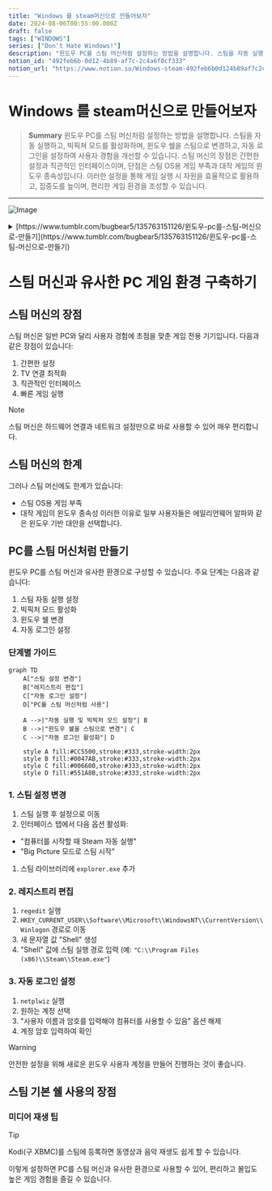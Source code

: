 ```yaml
---
title: "Windows 를 steam머신으로 만들어보자"
date: 2024-08-06T00:55:00.000Z
draft: false
tags: ["WINDOWS"]
series: ["Don't Hate Windows!"]
description: "윈도우 PC를 스팀 머신처럼 설정하는 방법을 설명합니다. 스팀을 자동 실행하고, 빅픽쳐 모드를 활성화하며, 윈도우 쉘을 스팀으로 변경하고, 자동 로그인을 설정하여 사용자 경험을 개선할 수 있습니다. 스팀 머신의 장점은 간편한 설정과 직관적인 인터페이스이며, 단점은 스팀 OS용 게임 부족과 대작 게임의 윈도우 종속성입니다. 이러한 설정을 통해 게임 실행 시 자원을 효율적으로 활용하고, 집중도를 높이며, 편리한 게임 환경을 조성할 수 있습니다."
notion_id: "492feb6b-0d12-4b89-af7c-2c4a6f0cf333"
notion_url: "https://www.notion.so/Windows-steam-492feb6b0d124b89af7c2c4a6f0cf333"
---
```


# Windows 를 steam머신으로 만들어보자

> **Summary**
> 윈도우 PC를 스팀 머신처럼 설정하는 방법을 설명합니다. 스팀을 자동 실행하고, 빅픽쳐 모드를 활성화하며, 윈도우 쉘을 스팀으로 변경하고, 자동 로그인을 설정하여 사용자 경험을 개선할 수 있습니다. 스팀 머신의 장점은 간편한 설정과 직관적인 인터페이스이며, 단점은 스팀 OS용 게임 부족과 대작 게임의 윈도우 종속성입니다. 이러한 설정을 통해 게임 실행 시 자원을 효율적으로 활용하고, 집중도를 높이며, 편리한 게임 환경을 조성할 수 있습니다.

---

![Image](https://prod-files-secure.s3.us-west-2.amazonaws.com/09ccd4d5-876c-4bba-bbdf-cc77a0a11257/dff7bdc4-508b-4594-b532-61878ab4ad34/Untitled.png?X-Amz-Algorithm=AWS4-HMAC-SHA256&X-Amz-Content-Sha256=UNSIGNED-PAYLOAD&X-Amz-Credential=ASIAZI2LB4666QDQHMBM%2F20250724%2Fus-west-2%2Fs3%2Faws4_request&X-Amz-Date=20250724T115555Z&X-Amz-Expires=3600&X-Amz-Security-Token=IQoJb3JpZ2luX2VjEAMaCXVzLXdlc3QtMiJHMEUCIQDTmWxvjeBehq41Qt5M06aUrNTOzJZvqL9LTOdW1OT1EAIga61IjXohGSQH5CIuBJZUMhEotcdPK1Mp2q3VJWiWx%2FMq%2FwMILBAAGgw2Mzc0MjMxODM4MDUiDAeykxKJYjNke1sYoCrcA04FO1IqpW2Sgr6fiJ3ghCjkCfN%2BO83RodStdkdGdH4R6u5w9il7QUS0pKOkiZrJxZsonmgWy0%2FhxyUwexElC3j8JoiHM526LkQoX84mSO1UA3gr3FfayCZsO%2FZJTtsbHz9bpn1K59AFCrFotomYVlYqYpIXKpvzBC40VvtAm6t2ZRMeJ07U4niRbWhFs15J%2B6Z9PCfuXJtPHlKmf8w7aL3gnE%2BDYwYqj%2BiRU9Ti2s%2F%2FKv6y89uTkowS%2FmY72f9m5azvONrEPknpX9SFVVh7jmIMCTc3u20PPrPzrD9JhVvp5gx5uJ9%2BUkx4EEA5MUahyeRGWWBPl%2BzO6pAV39RCJfsWk5m9RKIuV0cD1Wt2%2FqD%2B7NmfPoc5cqo8Ar2c8%2BY7kKgdtE92JdzWg3L855fL1kJ2ZDbGktLezZXu%2F4W5Zu1qPiLc4uEnDsJYnf6kIfG0DlFQSz9wsIXufE6tYyh1sMACbtx26tM0V4h4wSgAZsNzrXDRwWCOqUYmXokOa5zh2sH%2FAxXdxjMhzvnouEhZHKMSA4sDkCEuUTD3weMeR8ZAz3qwdv9wbbJ7gP2%2FFTczYvglLLGVd0g6%2Fc9WFsO8mggC83bX6XDN6pl7h9fEBzdPDyRdcM76jjuO2sdyMK%2BbiMQGOqUB6TWiF%2BWvqduNx%2B8pC6eJqCh4XvMQ7TDU9EwC1FVTIBtqtD03JD6G9KwN%2FYCZkJJyY82xAQaUJGb5T4BH2l755BdbhUaXXmiidzwjFwBOF8SgBsYM4nCahEuZ4I3PDmBy1xCMqPu8xMGq%2BL2ac%2B100enMsAvYrBSE%2BzPMcK4sRHsGf5ka8fFH8fQ1CuCwpBMQf0pzAInRBA%2Bxjm0f1TFRwu3mNuos&X-Amz-Signature=50b09ea232973950b0082643d78279630830e5cb5cafc73b92c74dbae3fec6cb&X-Amz-SignedHeaders=host&x-amz-checksum-mode=ENABLED&x-id=GetObject)

<details>
<summary>[https://www.tumblr.com/bugbear5/135763151126/윈도우-pc를-스팀-머신으로-만들기](https://www.tumblr.com/bugbear5/135763151126/윈도우-pc를-스팀-머신으로-만들기)</summary>

비디오 게임기인 스팀 머신이 일반적인 컴퓨터와 다른 점은 바로 사용자 경험입니다. PC는 세팅하는데만해도 꽤 복잡한 과정이 필요합니다. 특히 PC에서의 게임을 하려면 하드웨어 부품, 드라이버, 운영체제 등 컴퓨터에 대한 상당한 지식이 없다면 하기 매우 어렵습니다. 더욱이 모니터 앞이 아니라 TV 앞에서 하는 게임이라면 PC에서는 더욱 힘듭니다.

스팀 머신은 이런 경험을 매우 간단하게 만들었는데요, 하드웨어를 사서 TV에 연결하고 스팀 아이디와 네트워크 정도만 잡아주면 모든게 끝납니다. 처음 세팅뿐 아니라 게임을 구동하는 것도 간단한데요, 스팀에 있는 빅픽쳐 인터페이스 덕분에 어제 밤에 하던 게임을 패드의 A 버튼을 두번 눌러서 바로 이어서 할 수 있습니다.

여러가지 장점이 있는 스팀머신이지만 아직 단점이라면 스팀 OS용으로 나오는 게임들이 많지 않다는 점입니다. 밸브에서 제작한 게임, 일부 인디 게임, 오래된 게임들이 있지만 아무래도 대작 게임들은 아직도 윈도용으로 많이 나오고 있습니다. 저도 사실 이런 이유 때문에 스팀 머신의 윈도 변종(?)인 에일리언 웨어 알파를 샀지요.

알파도 Hivemind UI라는, 티비에 적합한 인터페이스를 갖고 있지만 윈도 기반이기 때문에 사용자 경험이 완전히 편하지 않습니다. 스팀을 빅픽쳐로 구동할 수도 있지만 Hivemind UI 위에서 실행하기 때문에 뭔가 편하지 않습니다. 무엇보다도 Hivemind UI에서 걸어놓은 보안 정책 때문에 GTA5 같은 게임은 실행하지 못하기도 합니다.

전 이것을 해결하기 위해 Hivemind UI를 스팀 빅픽쳐로 대체하는 작업을 하기로 했습니다. 단순히 윈도 시작시 스팀을 자동 실행하게 하는 것이 아니라 윈도의 기본 쉘을 탐색기가 아니라 스팀으로 대체하는 것입니다. 이렇게 세팅을 해두면 스팀 머신과 거의 동일한 경험을 누릴 수 있습니다.

(만약 에일리언웨어 알파 사용자라면 정신 건강을 위해 원격 조종이나 키보드 연결을 권장합니다.)

(안전한 삽질을 위해 아래 설정은 새로운 윈도 사용자 계정을 만들어서 하실 것을 권장합니다.)

1. 가장 먼저 스팀을 실행하여 설정을 실행합니다.
1. 설정에 인터페이스 탭으로 이동하여 “컴퓨터를 시작할 때 Steam 자동 실행”과 “Big Picture 모드로 스팀 시작”을 클릭합니다.
1. 스팀 라이브러리에서 “스팀에 없는 게임 추가”를 클릭하여 explorer.exe 를 추가합니다.
1. 스팀을 종료한 다음 윈도키 + R을 클릭한 다음 regedit을 실행합니다.
1. 레지스트리 편집기가 실행되면 다음 키를 찾습니다.
`컴퓨터\HKEY_CURRENT_USER\SOFTWARE\Microsoft\Windows NT\CurrentVersion\Winlogon`

1. 해당 키에서 오른클릭한 다음 새 문자열을 클릭하여 “Shell”이란 값을 등록합니다.
1. Shell을 더블 클릭한 다음 값으로 스팀 실행 경로를 입력합니다. 예) "C:\Program Files (x86)\Steam\Steam.exe”
1. 여기까지하면 해당 계정으로 로그인할 때마다 스팀이 빅픽쳐 모드로 자동 실행됩니다만, 좀 더 완벽한 콘솔 경험을 위해 자동 로그인 세팅까지 해주면 완벽합니다.
1. 윈도키 + R을 눌러 실행 창을 띄운 다음 netplwiz 를 실행합니다.
1. 고급 사용자 설정 창이 실행되면 자동 로그인을 원하는 계정을 클릭한 다음 “사용자 이름과 암호를 입력해야 컴퓨터를 사용할 수 있음” 항목을 해제합니다.
1. 해당 항목을 해제하면 자동 로그인을 원하는 계정의 암호를 한번 더 입력해주어야 합니다.
1. 여기까지 하면 다음부터는 완벽하게 스팀을 기본 쉘로 실행하여 스팀 머신과 비슷한 경험으로 컴퓨터를 사용할 수 있게 됩니다.
1. 만약 다시 데스크탑 인터페이스로 사용하고 싶다면 아까 3번에서 등록시켰던 explorer.exe를 실행한 다음, 빅픽쳐 모드를 종료하면 됩니다. 영구적으로 데스크탑 인터페이스를 사용하고 싶다면 5번에서 등록했던 Shell 값을 삭제해주시면 됩니다.
스팀을 기본 쉘로 사용할 경우 윈도 인터페이스 구동에 사용되는 자원까지 끌어모아 게임 실행에 사용할 수 있다는 장점이 있습니다. 윈도 인터페이스가 자원을 얼마나 소모할까 싶지만 PC가 저사양일수록 게임 프레임에 눈에 띄는 영향을 미칩니다.

윈도 10으로 오면서 이렇게 쓰는 것의 또 다른 장점은 엑박 패드의 가이드 버튼을 스팀에서 사용할 수 있다는 점입니다. 윈도 10은 엑박 패드 연결시 가이드 버튼(중앙의 엑박 버튼)을 누르면 엑스 박스 지원 기능이 실행되는데요, 스팀을 기본 쉘로 사용하고 있으면 엑스박스 앱이 실행되는 대신에 스팀의 Overlay가 실행됩니다.

또한 Alt Tab을 눌러도 스팀 외에 다른 것들이 실행되지 않기 때문에 게임의 집중도가 높아지는 것도 장점입니다. 무엇보다 PC 게임을 즐기기가 훨씬 간편해진다는 장점이 있죠. 바로가기로 Kodi(구 XBMC) 같은 것을 등록해두면 동영상이나 음악 같은 미디어도 어느정도 해결할 수 있습니다.

</details>

# 스팀 머신과 유사한 PC 게임 환경 구축하기

## 스팀 머신의 장점

스팀 머신은 일반 PC와 달리 사용자 경험에 초점을 맞춘 게임 전용 기기입니다. 다음과 같은 장점이 있습니다:

1. 간편한 설정
1. TV 연결 최적화
1. 직관적인 인터페이스
1. 빠른 게임 실행
> [!note]
스팀 머신은 하드웨어 연결과 네트워크 설정만으로 바로 사용할 수 있어 매우 편리합니다.

## 스팀 머신의 한계

그러나 스팀 머신에도 한계가 있습니다:

- 스팀 OS용 게임 부족
- 대작 게임의 윈도우 종속성
이러한 이유로 일부 사용자들은 에일리언웨어 알파와 같은 윈도우 기반 대안을 선택합니다.

## PC를 스팀 머신처럼 만들기

윈도우 PC를 스팀 머신과 유사한 환경으로 구성할 수 있습니다. 주요 단계는 다음과 같습니다:

1. 스팀 자동 실행 설정
1. 빅픽처 모드 활성화
1. 윈도우 쉘 변경
1. 자동 로그인 설정
### 단계별 가이드

```mermaid
graph TD
    A["스팀 설정 변경"]
    B["레지스트리 편집"]
    C["자동 로그인 설정"]
    D["PC를 스팀 머신처럼 사용"]

    A -->|"자동 실행 및 빅픽처 모드 설정"| B
    B -->|"윈도우 쉘을 스팀으로 변경"| C
    C -->|"자동 로그인 활성화"| D

    style A fill:#CC5500,stroke:#333,stroke-width:2px
    style B fill:#0047AB,stroke:#333,stroke-width:2px
    style C fill:#006600,stroke:#333,stroke-width:2px
    style D fill:#551A8B,stroke:#333,stroke-width:2px

```

### 1. 스팀 설정 변경

1. 스팀 실행 후 설정으로 이동
1. 인터페이스 탭에서 다음 옵션 활성화:
  - "컴퓨터를 시작할 때 Steam 자동 실행"
  - "Big Picture 모드로 스팀 시작"
1. 스팀 라이브러리에 `explorer.exe` 추가
### 2. 레지스트리 편집

1. `regedit` 실행
1. `HKEY_CURRENT_USER\\Software\\Microsoft\\WindowsNT\\CurrentVersion\\Winlogon` 경로로 이동
1. 새 문자열 값 "Shell" 생성
1. "Shell" 값에 스팀 실행 경로 입력 (예: `"C:\\Program Files (x86)\\Steam\\Steam.exe"`)
### 3. 자동 로그인 설정

1. `netplwiz` 실행
1. 원하는 계정 선택
1. "사용자 이름과 암호를 입력해야 컴퓨터를 사용할 수 있음" 옵션 해제
1. 계정 암호 입력하여 확인
> [!warning]
안전한 설정을 위해 새로운 윈도우 사용자 계정을 만들어 진행하는 것이 좋습니다.

## 스팀 기본 쉘 사용의 장점

### 미디어 재생 팁

> [!tip]
Kodi(구 XBMC)를 스팀에 등록하면 동영상과 음악 재생도 쉽게 할 수 있습니다.

이렇게 설정하면 PC를 스팀 머신과 유사한 환경으로 사용할 수 있어, 편리하고 몰입도 높은 게임 경험을 즐길 수 있습니다.


